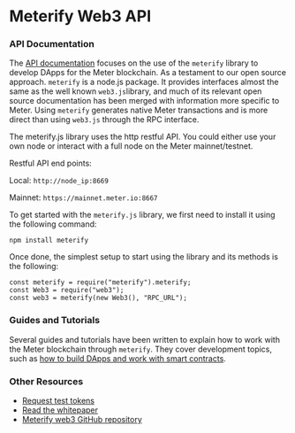 # Meterify Web3 API

### **API Documentation**

The [API documentation](meterify-api-documentation/) focuses on the use of the `meterify` library to develop DApps for the Meter blockchain. As a testament to our open source approach. `meterify` is a node.js package.  It provides interfaces almost the same as the well known `web3.js`library, and much of its relevant open source documentation has been merged with information more specific to Meter.  Using `meterify` generates native Meter transactions and is more direct than using `web3.js` through the RPC interface.  

The meterify.js library uses the http restful API.  You could either use your own node or interact with a full node on the Meter mainnet/testnet.  

Restful API end points:

Local: `http://node_ip:8669`

Mainnet:  `https://mainnet.meter.io:8667`

To get started with the `meterify.js` library, we first need to install it using the following command:

```text
npm install meterify
```

Once done, the simplest setup to start using the library and its methods is the following:

```text
const meterify = require("meterify").meterify;
const Web3 = require("web3");
const web3 = meterify(new Web3(), "RPC_URL");
```

### Guides and Tutorials <a id="guides-and-tutorials"></a>

Several guides and tutorials have been written to explain how to work with the Meter blockchain through `meterify`. They cover development topics, such as [how to build DApps and work with smart contracts](meter-dapp-tutorials.md).

### Other Resources <a id="other-resources"></a>

* [Request test tokens](https://www.meter.io/claim-your-meter)
* [Read the whitepaper](https://docsend.com/view/6gebiph)
* [Meterify web3 GitHub repository](https://github.com/meterio/meterify)

